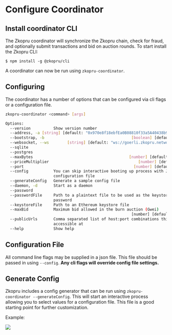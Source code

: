 # Configure Coordinator

## Install coordinator CLI

The Zkopru coordinator will synchronize the Zkopru chain, check for fraud, and optionally submit transactions and bid on auction rounds. To start install the Zkopru CLI:

```
$ npm install -g @zkopru/cli
```

A coordinator can now be run using `zkopru-coordinator`.

## Configuring

The coordinator has a number of options that can be configured via cli flags or a configuration file.

```sh
zkopru-coordinator <command> [args]

Options:
  --version          Show version number                               [boolean]
  --address, -a [string] [default: "0x970e8f18ebfEa0B08810f33a5A40438b9530FBCF"]
  --bootstrap, -b                                      [boolean] [default: true]
  --websocket, --ws        [string] [default: "ws://goerli.zkopru.network:8546"]
  --sqlite                                                              [string]
  --postgres                                                            [string]
  --maxBytes                                          [number] [default: 131072]
  --priceMultiplier                                       [number] [default: 48]
  --port                                                [number] [default: 8888]
  --config           You can skip interactive booting up process with JSON
                     configuration file                                 [string]
  --generateConfig   Generate a sample config file                      [string]
  --daemon, -d       Start as a daemon                                 [boolean]
  --password                                                            [string]
  --passwordFile     Path to a plaintext file to be used as the keystore
                     password                                           [string]
  --keystoreFile     Path to an Ethereum keystore file                  [string]
  --maxBid           Maximum bid allowed in the burn auction (Gwei)
                                                       [number] [default: 20000]
  --publicUrls       Comma separated list of host:port combinations this node is
                     accessible at                                      [string]
  --help             Show help                                         [boolean]
```
## Configuration File

All command line flags may be supplied in a json file. This file should be passed in using `--config`. **Any cli flags will override config file settings.**

## Generate Config

Zkopru includes a config generator that can be run using `zkopru-coordinator --generateConfig`. This will start an interactive process allowing you to select values for a configuration file. This file is a good starting point for further customization.

Example:

<img src="https://user-images.githubusercontent.com/631020/105255745-d0473580-5b49-11eb-8e94-8a31eb04b7b5.png" />
